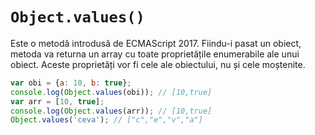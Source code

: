 # `Object.values()`

Este o metodă introdusă de ECMAScript 2017. Fiindu-i pasat un obiect, metoda va returna un array cu toate proprietățile enumerabile ale unui obiect. Aceste proprietăți vor fi cele ale obiectului, nu și cele moștenite.

```javascript
var obi = {a: 10, b: true};
console.log(Object.values(obi)); // [10,true]
var arr = [10, true];
console.log(Object.values(arr)); // [10,true]
Object.values('ceva'); // ["c","e","v","a"]
```
